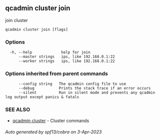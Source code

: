 ## qcadmin cluster join

join cluster

```
qcadmin cluster join [flags]
```

### Options

```
  -h, --help             help for join
      --master strings   ips, like 192.168.0.1:22
      --worker strings   ips, like 192.168.0.1:22
```

### Options inherited from parent commands

```
      --config string   The qcadmin config file to use
      --debug           Prints the stack trace if an error occurs
      --silent          Run in silent mode and prevents any qcadmin log output except panics & fatals
```

### SEE ALSO

* [qcadmin cluster](qcadmin_cluster.md)	 - Cluster commands

###### Auto generated by spf13/cobra on 3-Apr-2023
